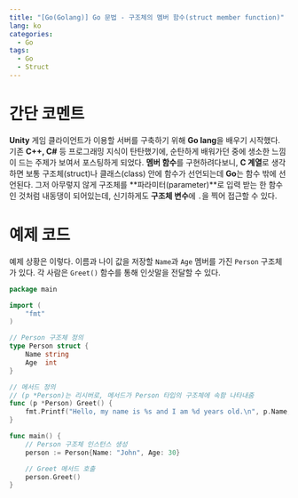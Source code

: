 ```yaml
---
title: "[Go(Golang)] Go 문법 - 구조체의 멤버 함수(struct member function)"
lang: ko
categories:
  - Go
tags:
  - Go
  - Struct
---
```


# 간단 코멘트
**Unity** 게임 클라이언트가 이용할 서버를 구축하기 위해 **Go lang**을 배우기 시작했다.
기존 **C++, C#** 등 프로그래밍 지식이 탄탄했기에, 순탄하게 배워가던 중에 생소한 느낌이 드는 주제가 보여서 포스팅하게 되었다.
**멤버 함수**를 구현하려다보니, **C 계열**로 생각하면 보통 구조체(struct)나 클래스(class) 안에 함수가 선언되는데 **Go**는 함수 밖에 선언된다.
그저 아무렇지 않게 구조체를 **파라미터(parameter)**로 입력 받는 한 함수인 것처럼 내동댕이 되어있는데, 신기하게도 **구조체 변수**에 `.`을 찍어 접근할 수 있다.


# 예제 코드
예제 상황은 이렇다. 이름과 나이 값을 저장할 `Name`과 `Age` 멤버를 가진 `Person` 구조체가 있다.
각 사람은 `Greet()` 함수를 통해 인삿말을 전달할 수 있다.
```Go
package main

import (
    "fmt"
)

// Person 구조체 정의
type Person struct {
    Name string
    Age  int
}

// 메서드 정의
// (p *Person)는 리시버로, 메서드가 Person 타입의 구조체에 속함 나타내줌
func (p *Person) Greet() {
    fmt.Printf("Hello, my name is %s and I am %d years old.\n", p.Name, p.Age)
}

func main() {
    // Person 구조체 인스턴스 생성
    person := Person{Name: "John", Age: 30}

    // Greet 메서드 호출
    person.Greet()
}
```

